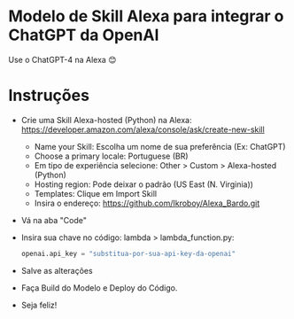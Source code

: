 # Modelo de Skill Alexa para integrar o ChatGPT da OpenAI
Use o ChatGPT-4 na Alexa 😊  

# Instruções

- Crie uma Skill Alexa-hosted (Python) na Alexa: https://developer.amazon.com/alexa/console/ask/create-new-skill
  - Name your Skill: Escolha um nome de sua preferência (Ex: ChatGPT)
  - Choose a primary locale: Portuguese (BR)  
  - Em tipo de experiência selecione: Other > Custom > Alexa-hosted (Python)  
  - Hosting region: Pode deixar o padrão (US East (N. Virginia))
  - Templates: Clique em Import Skill
  - Insira o endereço: https://github.com/Ikroboy/Alexa_Bardo.git

- Vá na aba "Code"
- Insira sua chave no código: lambda > lambda_function.py:
  ```python
  openai.api_key = "substitua-por-sua-api-key-da-openai"
  ```
- Salve as alterações

- Faça Build do Modelo e Deploy do Código.

- Seja feliz!
